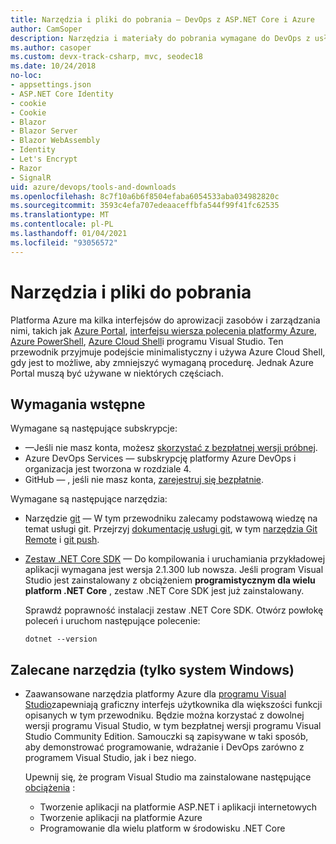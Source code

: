 ```yaml
---
title: Narzędzia i pliki do pobrania — DevOps z ASP.NET Core i Azure
author: CamSoper
description: Narzędzia i materiały do pobrania wymagane do DevOps z usługami ASP.NET Core i Azure.
ms.author: casoper
ms.custom: devx-track-csharp, mvc, seodec18
ms.date: 10/24/2018
no-loc:
- appsettings.json
- ASP.NET Core Identity
- cookie
- Cookie
- Blazor
- Blazor Server
- Blazor WebAssembly
- Identity
- Let's Encrypt
- Razor
- SignalR
uid: azure/devops/tools-and-downloads
ms.openlocfilehash: 8c7f10a6b6f8504efaba6054533aba034982820c
ms.sourcegitcommit: 3593c4efa707edeaaceffbfa544f99f41fc62535
ms.translationtype: MT
ms.contentlocale: pl-PL
ms.lasthandoff: 01/04/2021
ms.locfileid: "93056572"
---
```

# <a name="tools-and-downloads"></a>Narzędzia i pliki do pobrania

Platforma Azure ma kilka interfejsów do aprowizacji zasobów i zarządzania nimi, takich jak [Azure Portal](https://portal.azure.com), [interfejsu wiersza polecenia platformy Azure](/cli/azure/), [Azure PowerShell](/powershell/azure/overview), [Azure Cloud Shell](https://shell.azure.com/bash)i programu Visual Studio. Ten przewodnik przyjmuje podejście minimalistyczny i używa Azure Cloud Shell, gdy jest to możliwe, aby zmniejszyć wymaganą procedurę. Jednak Azure Portal muszą być używane w niektórych częściach.

## <a name="prerequisites"></a>Wymagania wstępne

Wymagane są następujące subskrypcje:

* &mdash;Jeśli nie masz konta, możesz [skorzystać z bezpłatnej wersji próbnej](https://azure.microsoft.com/free/dotnet/).
* Azure DevOps Services &mdash; subskrypcję platformy Azure DevOps i organizacja jest tworzona w rozdziale 4.
* GitHub &mdash; , jeśli nie masz konta, [zarejestruj się bezpłatnie](https://github.com/join).

Wymagane są następujące narzędzia:

* Narzędzie [git](https://git-scm.com/downloads) &mdash; W tym przewodniku zalecamy podstawową wiedzę na temat usługi git. Przejrzyj [dokumentację usługi git](https://git-scm.com/doc), w tym [narzędzia Git Remote](https://git-scm.com/docs/git-remote) i [git push](https://git-scm.com/docs/git-push).
* [Zestaw .NET Core SDK](https://dotnet.microsoft.com/download/) &mdash; Do kompilowania i uruchamiania przykładowej aplikacji wymagana jest wersja 2.1.300 lub nowsza. Jeśli program Visual Studio jest zainstalowany z obciążeniem **programistycznym dla wielu platform .NET Core** , zestaw .NET Core SDK jest już zainstalowany.

    Sprawdź poprawność instalacji zestaw .NET Core SDK. Otwórz powłokę poleceń i uruchom następujące polecenie:

    ```dotnetcli
    dotnet --version
    ```

## <a name="recommended-tools-windows-only"></a>Zalecane narzędzia (tylko system Windows)

* Zaawansowane narzędzia platformy Azure dla [programu Visual Studio](https://visualstudio.microsoft.com)zapewniają graficzny interfejs użytkownika dla większości funkcji opisanych w tym przewodniku. Będzie można korzystać z dowolnej wersji programu Visual Studio, w tym bezpłatnej wersji programu Visual Studio Community Edition. Samouczki są zapisywane w taki sposób, aby demonstrować programowanie, wdrażanie i DevOps zarówno z programem Visual Studio, jak i bez niego.

  Upewnij się, że program Visual Studio ma zainstalowane następujące [obciążenia](/visualstudio/install/modify-visual-studio) :

  * Tworzenie aplikacji na platformie ASP.NET i aplikacji internetowych
  * Tworzenie aplikacji na platformie Azure
  * Programowanie dla wielu platform w środowisku .NET Core
